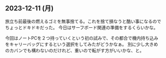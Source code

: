 ## 2023-12-11 (月)

旅立ち前最後の燃えるゴミを無事捨てる。これを捨て損なうと酷い事になるのでちょっとドキドキだった。
今日はサーフボード関連の準備をするくらいかな。

今回はノートPCを２つ持っていくという初の試みで、その都合で機内持ち込みをキャリーバッグにするという選択をしてみたがどうかなぁ。
別に少し大きめのカバンでも構わないのだけれど、重いので転がす方がいいかな、と。